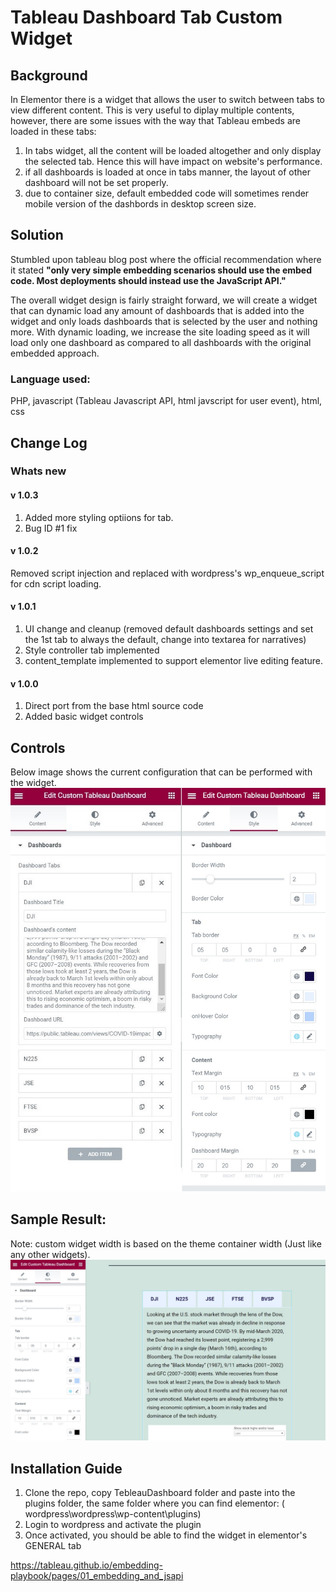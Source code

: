 # Tableau Dashboard Tab Custom Widget

## Background

In Elementor there is a widget that allows the user to switch between tabs to view different content. This is very useful to diplay multiple contents, however, there are some issues with the way that Tableau embeds are loaded in these tabs:

1. In tabs widget, all the content will be loaded altogether and only display the selected tab. Hence this will have impact on website's performance.
2. if all dashboards is loaded at once in tabs manner, the layout of other dashboard will not be set properly.
3. due to container size, default embedded code will sometimes render mobile version of the dashbords in desktop screen size.

## Solution 

Stumbled upon tableau blog post where the official recommendation where it stated <b>"only very simple embedding scenarios should use the embed code. Most deployments should instead use the JavaScript API."</b> 

The overall widget design is fairly straight forward, we will create a widget that can dynamic load any amount of dashboards that is added into the widget and only loads dashboards that is selected by the user and nothing more. With dynamic loading, we increase the site loading speed as it will load only one dashboard as compared to all dashboards with the original embedded approach. 

### Language used:
PHP, javascript (Tableau Javascript API, html javscript for user event), html, css 

## Change Log

### Whats new 

#### v 1.0.3
1. Added more styling optiions for tab. 
2. Bug ID #1 fix

#### v 1.0.2
Removed script injection and replaced with wordpress's wp_enqueue_script for cdn script loading.

#### v 1.0.1
1. UI change and cleanup (removed default dashboards settings and set the 1st tab to always the default, change into textarea for narratives) 
2. Style controller tab implemented
3. content_template implemented to support elementor live editing feature.

#### v 1.0.0
1. Direct port from the base html source code
2. Added basic widget controls

## Controls

Below image shows the current configuration that can be performed with the widget.
![Figure1](https://github.com/MingSheng92/Elementor-Tableau-Widget/blob/main/images/widget_dashboard.JPG)

## Sample Result:

Note: custom widget width is based on the theme container width (Just like any other widgets).
![Figure2](https://github.com/MingSheng92/Elementor-Tableau-Widget/blob/main/images/Demo.JPG)

## Installation Guide
1. Clone the repo, copy TebleauDashboard folder and paste into the plugins folder, the same folder where you can find elementor: ( wordpress\wordpress\wp-content\plugins) 
2. Login to wordpress and activate the plugin
3. Once activated, you should be able to find the widget in elementor's GENERAL tab

https://tableau.github.io/embedding-playbook/pages/01_embedding_and_jsapi
